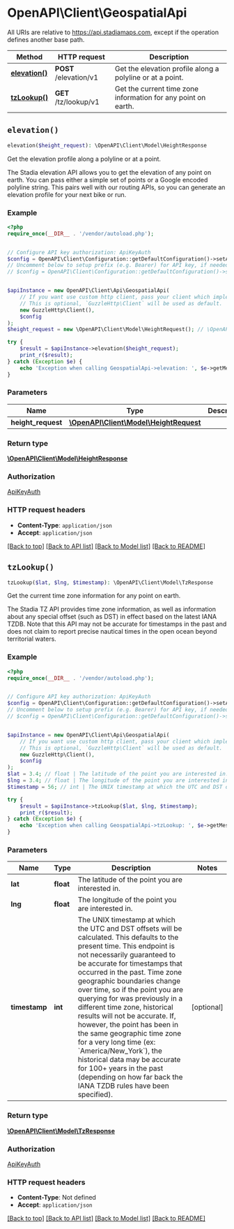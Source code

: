 # OpenAPI\Client\GeospatialApi

All URIs are relative to https://api.stadiamaps.com, except if the operation defines another base path.

| Method | HTTP request | Description |
| ------------- | ------------- | ------------- |
| [**elevation()**](GeospatialApi.md#elevation) | **POST** /elevation/v1 | Get the elevation profile along a polyline or at a point. |
| [**tzLookup()**](GeospatialApi.md#tzLookup) | **GET** /tz/lookup/v1 | Get the current time zone information for any point on earth. |


## `elevation()`

```php
elevation($height_request): \OpenAPI\Client\Model\HeightResponse
```

Get the elevation profile along a polyline or at a point.

The Stadia elevation API allows you to get the elevation of any point on earth. You can pass either a simple set of points or a Google encoded polyline string. This pairs well with our routing APIs, so you can generate an elevation profile for your next bike or run.

### Example

```php
<?php
require_once(__DIR__ . '/vendor/autoload.php');


// Configure API key authorization: ApiKeyAuth
$config = OpenAPI\Client\Configuration::getDefaultConfiguration()->setApiKey('api_key', 'YOUR_API_KEY');
// Uncomment below to setup prefix (e.g. Bearer) for API key, if needed
// $config = OpenAPI\Client\Configuration::getDefaultConfiguration()->setApiKeyPrefix('api_key', 'Bearer');


$apiInstance = new OpenAPI\Client\Api\GeospatialApi(
    // If you want use custom http client, pass your client which implements `GuzzleHttp\ClientInterface`.
    // This is optional, `GuzzleHttp\Client` will be used as default.
    new GuzzleHttp\Client(),
    $config
);
$height_request = new \OpenAPI\Client\Model\HeightRequest(); // \OpenAPI\Client\Model\HeightRequest

try {
    $result = $apiInstance->elevation($height_request);
    print_r($result);
} catch (Exception $e) {
    echo 'Exception when calling GeospatialApi->elevation: ', $e->getMessage(), PHP_EOL;
}
```

### Parameters

| Name | Type | Description  | Notes |
| ------------- | ------------- | ------------- | ------------- |
| **height_request** | [**\OpenAPI\Client\Model\HeightRequest**](../Model/HeightRequest.md)|  | [optional] |

### Return type

[**\OpenAPI\Client\Model\HeightResponse**](../Model/HeightResponse.md)

### Authorization

[ApiKeyAuth](../../README.md#ApiKeyAuth)

### HTTP request headers

- **Content-Type**: `application/json`
- **Accept**: `application/json`

[[Back to top]](#) [[Back to API list]](../../README.md#endpoints)
[[Back to Model list]](../../README.md#models)
[[Back to README]](../../README.md)

## `tzLookup()`

```php
tzLookup($lat, $lng, $timestamp): \OpenAPI\Client\Model\TzResponse
```

Get the current time zone information for any point on earth.

The Stadia TZ API provides time zone information, as well as information about any special offset (such as DST) in effect based on the latest IANA TZDB. Note that this API may not be accurate for timestamps in the past and does not claim to report precise nautical times in the open ocean beyond territorial waters.

### Example

```php
<?php
require_once(__DIR__ . '/vendor/autoload.php');


// Configure API key authorization: ApiKeyAuth
$config = OpenAPI\Client\Configuration::getDefaultConfiguration()->setApiKey('api_key', 'YOUR_API_KEY');
// Uncomment below to setup prefix (e.g. Bearer) for API key, if needed
// $config = OpenAPI\Client\Configuration::getDefaultConfiguration()->setApiKeyPrefix('api_key', 'Bearer');


$apiInstance = new OpenAPI\Client\Api\GeospatialApi(
    // If you want use custom http client, pass your client which implements `GuzzleHttp\ClientInterface`.
    // This is optional, `GuzzleHttp\Client` will be used as default.
    new GuzzleHttp\Client(),
    $config
);
$lat = 3.4; // float | The latitude of the point you are interested in.
$lng = 3.4; // float | The longitude of the point you are interested in.
$timestamp = 56; // int | The UNIX timestamp at which the UTC and DST offsets will be calculated. This defaults to the present time. This endpoint is not necessarily guaranteed to be accurate for timestamps that occurred in the past. Time zone geographic boundaries change over time, so if the point you are querying for was previously in a different time zone, historical results will not be accurate. If, however, the point has been in the same geographic time zone for a very long time (ex: `America/New_York`), the historical data may be accurate for 100+ years in the past (depending on how far back the IANA TZDB rules have been specified).

try {
    $result = $apiInstance->tzLookup($lat, $lng, $timestamp);
    print_r($result);
} catch (Exception $e) {
    echo 'Exception when calling GeospatialApi->tzLookup: ', $e->getMessage(), PHP_EOL;
}
```

### Parameters

| Name | Type | Description  | Notes |
| ------------- | ------------- | ------------- | ------------- |
| **lat** | **float**| The latitude of the point you are interested in. | |
| **lng** | **float**| The longitude of the point you are interested in. | |
| **timestamp** | **int**| The UNIX timestamp at which the UTC and DST offsets will be calculated. This defaults to the present time. This endpoint is not necessarily guaranteed to be accurate for timestamps that occurred in the past. Time zone geographic boundaries change over time, so if the point you are querying for was previously in a different time zone, historical results will not be accurate. If, however, the point has been in the same geographic time zone for a very long time (ex: &#x60;America/New_York&#x60;), the historical data may be accurate for 100+ years in the past (depending on how far back the IANA TZDB rules have been specified). | [optional] |

### Return type

[**\OpenAPI\Client\Model\TzResponse**](../Model/TzResponse.md)

### Authorization

[ApiKeyAuth](../../README.md#ApiKeyAuth)

### HTTP request headers

- **Content-Type**: Not defined
- **Accept**: `application/json`

[[Back to top]](#) [[Back to API list]](../../README.md#endpoints)
[[Back to Model list]](../../README.md#models)
[[Back to README]](../../README.md)
